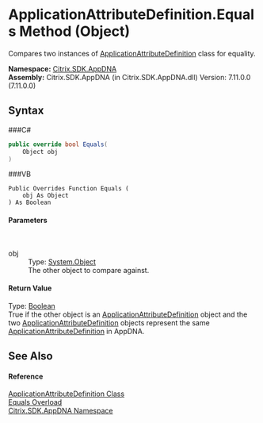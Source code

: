 # ApplicationAttributeDefinition.Equals Method (Object)
 

Compares two instances of <a href="T_Citrix_SDK_AppDNA_ApplicationAttributeDefinition">ApplicationAttributeDefinition</a> class for equality.

**Namespace:**&nbsp;<a href="N_Citrix_SDK_AppDNA">Citrix.SDK.AppDNA</a><br />**Assembly:**&nbsp;Citrix.SDK.AppDNA (in Citrix.SDK.AppDNA.dll) Version: 7.11.0.0 (7.11.0.0)

## Syntax

###C#
```csharp
public override bool Equals(
	Object obj
)
```

###VB
```vbnet
Public Overrides Function Equals ( 
	obj As Object
) As Boolean
```


#### Parameters
&nbsp;<dl><dt>obj</dt><dd>Type: <a href="http://msdn2.microsoft.com/en-us/library/e5kfa45b" target="_blank">System.Object</a><br />The other object to compare against.</dd></dl>

#### Return Value
Type: <a href="http://msdn2.microsoft.com/en-us/library/a28wyd50" target="_blank">Boolean</a><br />True if the other object is an <a href="T_Citrix_SDK_AppDNA_ApplicationAttributeDefinition">ApplicationAttributeDefinition</a> object and the two <a href="T_Citrix_SDK_AppDNA_ApplicationAttributeDefinition">ApplicationAttributeDefinition</a> objects represent the same <a href="T_Citrix_SDK_AppDNA_ApplicationAttributeDefinition">ApplicationAttributeDefinition</a> in AppDNA.

## See Also


#### Reference
<a href="T_Citrix_SDK_AppDNA_ApplicationAttributeDefinition">ApplicationAttributeDefinition Class</a><br /><a href="Overload_Citrix_SDK_AppDNA_ApplicationAttributeDefinition_Equals">Equals Overload</a><br /><a href="N_Citrix_SDK_AppDNA">Citrix.SDK.AppDNA Namespace</a><br />